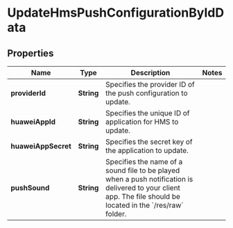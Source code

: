 

# UpdateHmsPushConfigurationByIdData


## Properties

| Name | Type | Description | Notes |
|------------ | ------------- | ------------- | -------------|
|**providerId** | **String** | Specifies the provider ID of the push configuration to update. |  |
|**huaweiAppId** | **String** | Specifies the unique ID of application for HMS to update. |  |
|**huaweiAppSecret** | **String** | Specifies the secret key of the application to update. |  |
|**pushSound** | **String** | Specifies the name of a sound file to be played when a push notification is delivered to your client app. The file should be located in the &#x60;/res/raw&#x60; folder. |  |



